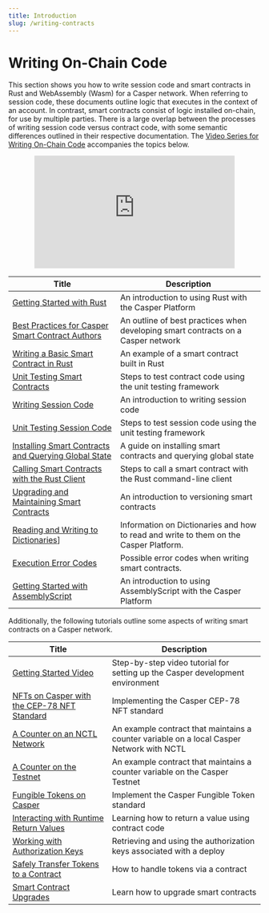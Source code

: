 ```yaml
---
title: Introduction
slug: /writing-contracts
---
```


# Writing On-Chain Code

This section shows you how to write session code and smart contracts in Rust and WebAssembly (Wasm) for a Casper network. When referring to session code, these documents outline logic that executes in the context of an account. In contrast, smart contracts consist of logic installed on-chain, for use by multiple parties. There is a large overlap between the processes of writing session code versus contract code, with some semantic differences outlined in their respective documentation. The [Video Series for Writing On-Chain Code](https://www.youtube.com/playlist?list=PL8oWxbJ-csEqi5FP87EJZViE2aLz6X1Mj) accompanies the topics below.

<p align="center">
<iframe width="400" height="225" src="https://www.youtube.com/embed?v=q5nW4MUT8q4&list=PL8oWxbJ-csEqi5FP87EJZViE2aLz6X1Mj&index=1" position="middle" frameborder="0" allow="accelerometer; clipboard-write; encrypted-media; gyroscope; picture-in-picture" allowfullscreen></iframe>
</p>

| Title                                       | Description                     |
| ------------------------------------------- | ------------------------------- |
|[Getting Started with Rust](./getting-started.md)| An introduction to using Rust with the Casper Platform|
|[Best Practices for Casper Smart Contract Authors](./best-practices.md)| An outline of best practices when developing smart contracts on a Casper network|
|[Writing a Basic Smart Contract in Rust](./simple-contract.md)   | An example of a smart contract built in Rust|
|[Unit Testing Smart Contracts](./testing-contracts.md)      | Steps to test contract code using the unit testing framework|
|[Writing Session Code](./writing-session-code.md)      | An introduction to writing session code|
|[Unit Testing Session Code](./testing-session-code.md)      | Steps to test session code using the unit testing framework|
|[Installing Smart Contracts and Querying Global State](../cli/installing-contracts.md)| A guide on installing smart contracts and querying global state        |
|[Calling Smart Contracts with the Rust Client](../cli/calling-contracts.md)| Steps to call a smart contract with the Rust command-line client|
|[Upgrading and Maintaining Smart Contracts](./upgrading-contracts.md)| An introduction to versioning smart contracts|
|[Reading and Writing to Dictionaries](../../concepts/dictionaries.md)]| Information on Dictionaries and how to read and write to them on the Casper Platform.|
|[Execution Error Codes](../cli/execution-error-codes.md)|Possible error codes when writing smart contracts.|
|[Getting Started with AssemblyScript](./assembly-script.md) | An introduction to using AssemblyScript with the Casper Platform |

Additionally, the following tutorials outline some aspects of writing smart contracts on a Casper network.

| Title                                                       | Description                                                      |
| ----------------------------------------------------------- | ---------------------------------------------------------------- |
|[Getting Started Video](../../resources/tutorials/beginner/getting-started-tutorial.md) | Step-by-step video tutorial for setting up the Casper development environment |
|[NFTs on Casper with the CEP-78 NFT Standard](https://github.com/casper-ecosystem/cep-78-enhanced-nft/blob/dev/README.md) | Implementing the Casper CEP-78 NFT standard     |
|[A Counter on an NCTL Network](../../resources/tutorials/beginner/counter/index.md)             | An example contract that maintains a counter variable on a local Casper Network with NCTL     |
|[A Counter on the Testnet](../../resources/tutorials/beginner/counter-testnet/index.md)         | An example contract that maintains a counter variable on the Casper Testnet                   |
|[Fungible Tokens on Casper](https://github.com/casper-ecosystem/erc20/blob/master/docs/TUTORIAL.md)              | Implement the Casper Fungible Token standard                         |
|[Interacting with Runtime Return Values](../../resources/tutorials/advanced/return-values-tutorial.md)| Learning how to return a value using contract code         |
|[Working with Authorization Keys](../../resources/tutorials/advanced/list-auth-keys-tutorial.md)| Retrieving and using the authorization keys associated with a deploy         |
|[Safely Transfer Tokens to a Contract](../../resources/tutorials/advanced/transfer-token-to-contract.md) | How to handle tokens via a contract                     |
|[Smart Contract Upgrades](../../resources/tutorials/beginner/upgrade-contract.md)               | Learn how to upgrade smart contracts                             |
